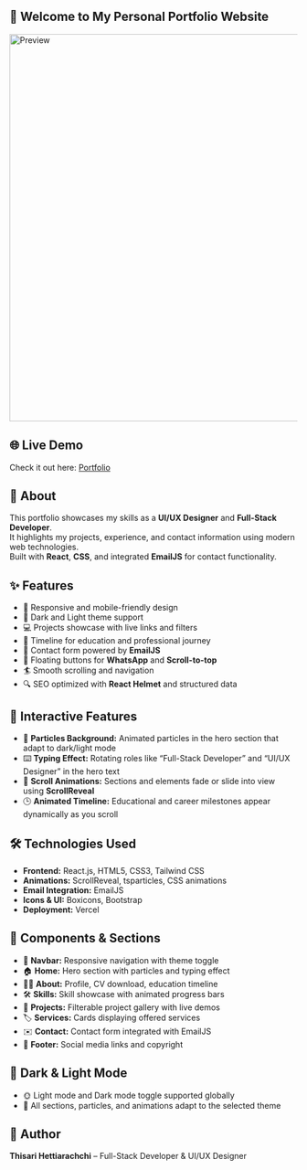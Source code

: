 ## 🌟 **Welcome to My Personal Portfolio Website**

<img width="1366" height="678" alt="Preview" src="https://github.com/user-attachments/assets/87de2087-72d4-4e27-bc2d-350f190d4998" />

## 🌐 Live Demo
Check it out here: [Portfolio](https://thisari-hettiarachchi.vercel.app/)

## 📝 About
This portfolio showcases my skills as a **UI/UX Designer** and **Full-Stack Developer**.  
It highlights my projects, experience, and contact information using modern web technologies.  
Built with **React**, **CSS**, and integrated **EmailJS** for contact functionality.  

## ✨ Features
- 📱 Responsive and mobile-friendly design  
- 🌙 Dark and Light theme support  
- 💻 Projects showcase with live links and filters  
- 📅 Timeline for education and professional journey  
- 📧 Contact form powered by **EmailJS**  
- 📌 Floating buttons for **WhatsApp** and **Scroll-to-top**  
- 🏄 Smooth scrolling and navigation  
- 🔍 SEO optimized with **React Helmet** and structured data  

## 🎨 Interactive Features
- 🌌 **Particles Background:** Animated particles in the hero section that adapt to dark/light mode  
- ⌨️ **Typing Effect:** Rotating roles like “Full-Stack Developer” and “UI/UX Designer” in the hero text  
- 🔄 **Scroll Animations:** Sections and elements fade or slide into view using **ScrollReveal**  
- 🕒 **Animated Timeline:** Educational and career milestones appear dynamically as you scroll  

## 🛠️ Technologies Used
- **Frontend:** React.js, HTML5, CSS3, Tailwind CSS  
- **Animations:** ScrollReveal, tsparticles, CSS animations  
- **Email Integration:** EmailJS  
- **Icons & UI:** Boxicons, Bootstrap  
- **Deployment:** Vercel  

## 🧩 Components & Sections
- 🧭 **Navbar:** Responsive navigation with theme toggle  
- 🏠 **Home:** Hero section with particles and typing effect  
- 👩‍💻 **About:** Profile, CV download, education timeline  
- 🛠️ **Skills:** Skill showcase with animated progress bars  
- 📂 **Projects:** Filterable project gallery with live demos  
- 🏷️ **Services:** Cards displaying offered services  
- ✉️ **Contact:** Contact form integrated with EmailJS  
- 🔗 **Footer:** Social media links and copyright  

## 🌙 Dark & Light Mode
- 🌞 Light mode and Dark mode toggle supported globally  
- 🎨 All sections, particles, and animations adapt to the selected theme  

## 👤 Author
**Thisari Hettiarachchi** – Full-Stack Developer & UI/UX Designer  


